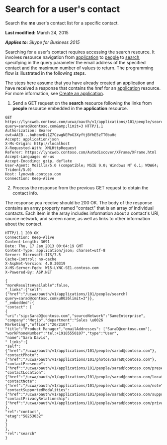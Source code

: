 
# Search for a user's contact
Search the **me** user's contact list for a specific contact.

 **Last modified:** March 24, 2015

 _**Applies to:** Skype for Business 2015_

Searching for a user's contact requires accessing the search resource. It involves resource navigation from [application](application_ref.md) to [people](people_ref.md) to [search](search_ref.md), specifying in the query parameter the email address of the specified contact and the maximum number of values to return. The programming flow is illustrated in the following steps.

The steps here assume that you have already created an application and have received a response that contains the href for an [application](application_ref.md) resource. For more information, see [Create an application](CreateAnApplication.md).

1. Send a GET request on the **search** resource following the links from **people** resource embedded in the **application** resource.
 
 ```
 GET https://lyncweb.contoso.com/ucwa/oauth/v1/applications/101/people/search?query=sarad@contoso.com&amp;limit=3 HTTP/1.1
Authorization: Bearer cwt=AAEB...buHcmvDs1Z7CzwgNEPoG3XyftjBYhE5zTT0buHc
Accept: application/json
X-Ms-Origin: http://localhost
X-Requested-With: XMLHttpRequest
Referer: https://lyncweb.contoso.com/Autodiscover/XFrame/XFrame.html
Accept-Language: en-us
Accept-Encoding: gzip, deflate
User-Agent: Mozilla/5.0 (compatible; MSIE 9.0; Windows NT 6.1; WOW64; Trident/5.0)
Host: lyncweb.contoso.com
Connection: Keep-Alive

 ```

2. Process the response from the previous GET request to obtain the contact info.
 
 The response you receive should be 200 OK. The body of the response contains an array property named "contact" that is an array of individual contacts. Each item in the array includes information about a contact's URI, source network, and screen name, as well as links to other information about the contact.
 


 ```
 HTTP/1.1 200 OK
Connection: Keep-Alive
Content-Length: 3691
Date: Thu, 17 Jan 2013 00:04:19 GMT
Content-Type: application/json; charset=utf-8
Server: Microsoft-IIS/7.5
Cache-Control: no-cache
X-AspNet-Version: 4.0.30319
X-MS-Server-Fqdn: W15-LYNC-SE1.contoso.com
X-Powered-By: ASP.NET

{
 "moreResultsAvailable":false,
 "_links":{"self":{"href":"/ucwa/oauth/v1/applications/101/people/search?query=sarad@contoso.com\u0026limit=3"}},
 "_embedded":{
 "contact": [
 {
 "uri":"sip:SaraD@contoso.com","sourceNetwork":"SameEnterprise",
 "company":"Metio","department":"Sales \u0026 Marketing","office":"20/2107",
 "title":"Product Manager","emailAddresses": ["SaraD@contoso.com"],
 "workPhoneNumber":"tel:+19185550107","type":"User",
 "name":"Sara Davis",
 "_links":{
 "self":{"href":"/ucwa/oauth/v1/applications/101/people/sarad@contoso.com"},
 "contactPhoto":{"href":"/ucwa/oauth/v1/applications/101/photos/SaraD@contoso.com"},
 "contactPresence":{"href":"/ucwa/oauth/v1/applications/101/people/sarad@contoso.com/presence"},
 "contactLocation":{"href":"/ucwa/oauth/v1/applications/101/people/sarad@contoso.com/location"},
 "contactNote":{"href":"/ucwa/oauth/v1/applications/101/people/sarad@contoso.com/note"},
 "contactSupportedModalities":{"href":"/ucwa/oauth/v1/applications/101/people/sarad@contoso.com/supportedMedia"},
 "contactPrivacyRelationship":{"href":"/ucwa/oauth/v1/applications/101/people/sarad@contoso.com/privacyRelationship"}
 },
 "rel":"contact",
 "etag":"58253032"
 }
 ]
 },
 "rel":"search"
}


 ```


